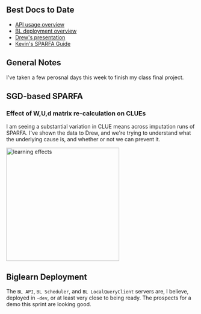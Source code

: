 ## Best Docs to Date
- [API usage overview](https://github.com/openstax/napkin-notes/blob/master/kevin/160921_biglearnApis/api_usage.md)
- [BL deployment overview](https://github.com/openstax/napkin-notes/blob/master/kevin/BiglearnArchitectureDeployment.pdf)
- [Drew's presentation](https://docs.google.com/presentation/d/1qoPqBLD4XqOsIfcM6aJH7IaDQRsxxuA6QBLy4GIZy7w/edit#slide=id.p)
- [Kevin's SPARFA Guide](https://github.com/openstax/sparfa-sandbox/blob/klb_sgd/klb_sparfa_guide/sparfa_guide.pdf)

## General Notes

I've taken a few perosnal days this week
to finish my class final project.

## SGD-based SPARFA

### Effect of W,U,d matrix re-calculation on CLUEs

I am seeing a substantial variation in CLUE means
across imputation runs of SPARFA.
I've shown the data to Drew,
and we're trying to understand
what the underlying cause is,
and whether or not
we can prevent it.

<img src="https://github.com/openstax/napkin-notes/blob/master/kevin/summaries/WUd_vs_Wd.png" alt="learning effects" width="300" height="300">

## Biglearn Deployment

The `BL API`, `BL Scheduler`, and `BL LocalQueryClient` servers are, I believe, deployed in `-dev`,
or at least very close to being ready.
The prospects for a demo this sprint
are looking good.

